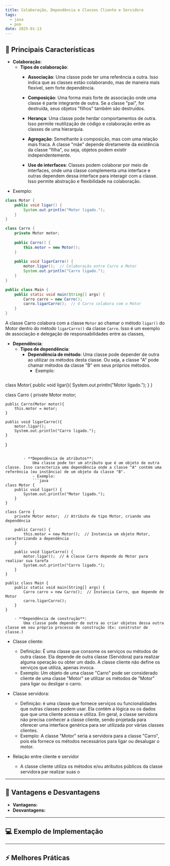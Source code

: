```yaml
---
title: Colaboração, Dependência e Classes Cliente e Servidora
tags:
  - java
  - poo
date: 2025-01-13
---
```


## 📝 Principais Características

- **Colaboração**:
	- **Tipos de colaboração**:
		- **Associação**: Uma classe pode ter uma referência a outra. Isso indica que as classes estão colaborando, mas de maneira mais flexível, sem forte dependência.
		  
		- **Composição**:
			Uma forma mais forte de associação onde uma classe é parte integrante de outra. Se a classe "pai", for destruída, seus objetos "filhos" também são destruídos.
			
		- **Herança**:
			Uma classe pode herdar comportamentos de outra. Isso permite reutilização de código e colaboração entre as classes de uma hierarquia.
			
		- **Agregação**: 
			Semelhante à composição, mas com uma relação mais fraca. A classe "mãe" depende diretamente da existência da classe "filha", ou seja, objetos podem existir independentemente.
			
		- **Use de interfaces**: 
			Classes podem colaborar por meio de interfaces, onde uma classe complementa uma interface e outras dependem dessa interface para interagir com a classe. Isso permite abstração e flexibilidade na colaboração.
- Exemplo:
```java
class Motor {
    public void ligar() {
        System.out.println("Motor ligado.");
    }
}

class Carro {
    private Motor motor;
    
    public Carro() {
        this.motor = new Motor();
    }
    
    public void ligarCarro() {
        motor.ligar();  // Colaboração entre Carro e Motor
        System.out.println("Carro ligado.");
    }
}

public class Main {
    public static void main(String[] args) {
        Carro carro = new Carro();
        carro.ligarCarro();  // O Carro colabora com o Motor
    }
}
```
A classe Carro colabora com a classe ``Motor`` ao chamar o método ``ligar()`` do Motor dentro do método ``ligarCarro()`` da classe ``Carro``. Isso é um exemplo de associação e delegação de responsabilidades entre as classes,

- **Dependência**:
	- **Tipos de dependência**:
		- **Dependência de método**:
			Uma classe pode depender de outra ao utilizar os métodos desta classe. Ou seja, a classe "A" pode chamar métodos da classe "B" em seus próprios métodos.
			- Exemplo:
			```java
class Motor{
	public void ligar(){
		System.out.println("Motor ligado.");
	}
}

class Carro {
	private Motor motor;
	
	public Carro(Motor motor){
		this.motor = motor;
	}
	
	public void ligarCarro(){
		motor.ligar();
		System.out.println("Carro ligado.");
	}
}
```
			
		- **Dependência de atributos**:
			Uma classe pode ter um atributo que é um objeto de outra classe. Isso caracteriza uma dependência onde a classe "A" contém uma referência (ou instância) de um objeto da classe "B".
			- Exemplo:
			```java
class Motor {
    public void ligar() {
        System.out.println("Motor ligado.");
    }
}

class Carro {
    private Motor motor;  // Atributo de tipo Motor, criando uma dependência
    
    public Carro() {
        this.motor = new Motor();  // Instancia um objeto Motor, caracterizando a dependência
    }

    public void ligarCarro() {
        motor.ligar();  // A classe Carro depende do Motor para realizar sua tarefa
        System.out.println("Carro ligado.");
    }
}

public class Main {
    public static void main(String[] args) {
        Carro carro = new Carro();  // Instancia Carro, que depende de Motor
        carro.ligarCarro();
    }
}

```
			
		- **Dependência de construção**:
			Uma classe pode depender de outra ao criar objetos dessa outra classe em seu próprio processo de construção (Ex: construtor de classe.)
			
- Classe cliente:
	- Definição:
			É uma classe que consome os serviços ou métodos de outra classe. Ela depende de outra classe (Servidora) para realizar alguma operação ou obter um dado. A classe cliente não define os serviços que utiliza, apenas invoca.
	- Exemplo: 
			Um objeto de uma classe "Carro" pode ser considerado cliente de uma classe "Motor" se utilizar os métodos de "Motor" para ligar ou desligar o carro.
			
- Classe servidora:
	- Definição:
			é uma classe que fornece serviços ou funcionalidades que outras classes podem usar. Ela contém a lógica ou os dados que que uma cliente acessa e utiliza. Em geral, a classe servidora não precisa conhecer a classe cliente, sendo projetada para oferecer uma interface genérica para ser utilizada por várias classes clientes.
	- Exemplo:
			A classe "Motor" seria a servidora para a classe "Carro", pois ela fornece os métodos necessários para ligar ou desalugar o motor.
- Relação entre cliente e servidor
	- A classe cliente utiliza os métodos e/ou atributos públicos da classe servidora par realizar suas o
---

## 🧩 Vantagens e Desvantagens

- **Vantagens:**
- **Desvantagens:**

---

## 💻 Exemplo de Implementação

---

## ⚡ Melhores Práticas
